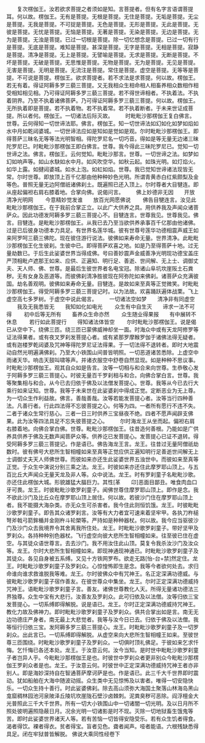 <!-- { "loadSidebar": true } -->
　　复次楞伽王。汝若欲求菩提之者须如是知。言菩提者。但有名字言语谓菩提耳。何以故。楞伽王。无有是菩提。无根是菩提。无住是菩提。无垢是菩提。无尘是菩提。无我是菩提。不可捉是菩提。无色是菩提。无形是菩提。无此是菩提。无彼是菩提。无忧是菩提。无恼是菩提。无著是菩提。无染是菩提。无边是菩提。无为是菩提。无浊是菩提。已过一切根是菩提。除一切忆想念是菩提。已过一切有行是菩提。无底是菩提。难知是菩提。甚深是菩提。无字是菩提。无相是菩提。寂静是菩提。清净是菩提。无上是菩提。无譬喻是菩提。无求是菩提。无断是菩提。不坏是菩提。无破是菩提。无思惟是菩提。无物是菩提。无为是菩提。无见是菩提。无害是菩提。无明是菩提。无流注是菩提。常住是菩提。虚空是菩提。无等等是菩提。不可说是菩提。楞伽王。欲求菩提者。若不求法是求菩提。何以故。楞伽王。若无有着。得证阿耨多罗三藐三菩提。又无我相众生相命相人相畜养相众数相作相受相知相见相。乃可得证阿耨多罗三藐三菩提。若不得世谛相者。不执着法。不执着阴界。乃至不执着诸佛菩萨。乃可得证阿耨多罗三藐三菩提。何以故。楞伽王。无所执着即是菩提。若不执着物。若不执着常。若不执着断者。于未来世证成菩提。所以者何。楞伽王。一切诸法后际灭故。
　　时毗毗沙那楞伽王复白佛言。世尊。云何得知一切世谛法耶。佛言。楞伽王。知一切世谛法如幻如化如梦如焰如水中月如乾闼婆城。一切世谛法应如是知如是觉如是观。尔时毗毗沙那楞伽王。即得菩萨三昧名无等等法光明智相。得陀罗尼名一切巧音。得如是等无量无边诸三昧陀罗尼已。时毗毗沙那楞伽王即白佛言。世尊。我今得此三昧陀罗尼已。觉知一切世谛之法。佛言。楞伽王。云何觉知。毗毗沙那言。世尊。一切世谛之法。如梦如幻如响声等。如山水駃如水中月。如风吹空华。如秋云起。如珠光明。如灯焰火。如华上露。如揵闼婆城。如水上泡。如虹如焰。世尊。我已觉知世谛诸法现皆无常。尔时世尊。即放顶上百千亿那由他种种妙色光明。所谓青黄赤白红紫颇梨及金等色。普照无量无边阿僧祇诸佛刹土。既遍照已还入顶上。尔时尊者大目犍连。即从座起偏袒右肩右膝着地。合掌向佛。说偈问言。
　　佛上妙德非无因　　开放清净光明网
　　今意精妙觉发谁　　放百光网愿佛说
　　佛告目犍连言。汝见此毗毗沙那楞伽王。在于我前合掌正立。以此广大供养之具。用供养我及声闻众诸菩萨众。因此功德发阿耨多罗三藐三菩提心不。目犍连言。世尊我见。世尊我见。佛言。目犍连。是毗毗沙那楞伽王。从我已去乃至当欲供养承事百千亿那由他诸佛。过是已后彼身功德本力具足。有世界名莲华城。彼有世尊号莲华功德相震声威王如来阿罗呵三藐三佛陀。现在彼住游行说法。彼佛如来寿命无量。世界清净。此毗毗沙那楞伽王化生彼刹。生彼中已。即得菩萨欢喜之地。如是乃至得菩萨十地。过无量劫数已。于后生此娑婆世界当得成佛。号曰善妙震声金威善净光明现功德宝盖庄严顶相毗卢遮那王如来、应供、正遍知、明行足、善逝、世间解、无上士、调御丈夫、天人师、佛、世尊。是最后生彼世界者名电宝冠。除诸山阜坑坎崖阪土石粪秽。无有女身及恶道等。而彼佛刹清净胜彼现在阿弥陀如来佛刹。诸菩萨众充满彼国。劫名善观明。彼佛如来寿命无量。目犍连。是故如来至真等正觉微笑。时毗毗沙那楞伽王。得受阿耨多罗三藐三菩提记时。以为法故。欢喜踊跃遍体战栗。飞上虚空高七多罗树。于虚空中说此偈言。
　　一切诸法空如梦　　清净非有同虚空
　　我及无我悉皆无　　我知如化如电光
　　众生有中自生灭　　谛求一法不可得
　　初中后等无所有　　畜养众生命亦然
　　众生随业得果报　　有中展转不休息
　　若行如此菩提行　　得知诸法体皆空
　　尔时毗毗沙那楞伽王。说是偈已从空中下。绕佛三匝。绕三匝已蒙佛威神却坐一面。时海众中或有天龙阿修罗等证法得果者。或有夜叉罗刹发菩提心者。或有紧那罗摩睺罗伽于诸佛法得无疑者。或有迦楼罗乾闼婆及咒神等得陀罗尼证法得果。于一切法得不退转者。即时大地震动自然光明遍满佛刹。乃至大小铁围山间普皆明照。一切恶道诸苦悉除。上虚空中雨诸天华。响击天鼓叫啸等声。并诸衣服空中舒卷自然显现。如是种种不思议事。时毗毗沙那楞伽王。观其自众如是告言。汝等一切相与和合来向世尊。生恭敬心发于阿耨多罗三藐三菩提心。时彼无量百千罗刹相与和合。向佛合掌白言。世尊。我等聚集相与和合。从今已去归依于佛及以法僧发菩提心。世尊。我等从今已去行大乘行如来证知。世尊。我等于未来世在此娑婆刹中得成正觉。定断恶业为无上尊。为一切众生作利益故。佛言。善哉善哉。汝等若能发菩提心者。汝等当行四种善法。凡善行者。行此四法得不忘彼菩提之心。何等为四。一者所有愿行不违不失。二者于诸众生常行慈心。三者一日三时供养三宝昼夜不绝。四者不愿声闻辟支佛果。此为汝等四法具足不忘失彼菩提之心。
　　尔时海龙王从坐而起。偏袒右肩右膝着地。向佛合掌白佛。世尊。毗毗沙那楞伽王。往昔造何善根。乃能如是广供养具供养于佛及无数声闻菩萨众等。供养讫已发菩提心。发菩提心已证不退转。得受阿耨多罗三藐三菩提记。作是语已。佛告海龙王言。龙王。往昔过无量阿僧祇劫数时。彼有佛号大悲所生智相幢如来至真等正觉应供正遍知明行足善逝世间解无上士调御丈夫天人师佛世尊。而彼如来亦还生此娑婆世界五浊世中。而彼如来至真等正觉。于众生中演说分别三乘之法。龙王。时彼如来亦还住此摩罗耶山顶上。与五百比丘大声闻众无量天龙及非人等。众中说法。龙王。时有罗刹童子名毗毗沙歌。亦还住此楞伽大城。形貌雄猛大腷巨力。其性[革　　卬]恶面目鄙丑。唯食肉血口牙可畏。龙王。时彼毗毗沙歌罗刹童子。闻佛世尊住摩罗耶山顶上。即作是念。我不欲此沙门及比丘众在摩罗耶山顶上居住。何以故。若彼沙门住在摩罗耶山顶上者。我不能摄大海杂类。亦无众生可杀害者。我今住此则恒饥饿。龙王。时彼毗毗沙歌罗刹童子。即告其众诸罗刹言。汝等有大力者宜可速来着坚牢甲。各执刀杵槌弩斧戟弓箭鉾楯并金刚杵斗轮槊等。严持如是种种器杖。何以故。我今应当驱彼沙门及沙门众去我境界令其舍离我所住处。龙王。时毗毗沙歌罗刹童子。带好坚甲及罗刹众。各持种种别色器杖。飞行虚空向彼大悲所生智相幢如来。往至彼已住在虚空。与其徒众语世尊言。去去沙门。我不用汝住此山顶。莫复令我杀汝沙门及汝众等。龙王。尔时大悲所生智相幢如来。即现神通现神通已。时毗毗沙歌罗刹童子及其徒众。各见自身被五系缚。又见十方铁网罗布。欲走无路[怡-台+禁]然定住。龙王。时毗毗沙歌罗刹童子及罗刹众。心惊惶怖即生是念。我等今者欲何处去。求归命谁向谁求救谁脱我等难。龙王。尔时彼佛众中有咒神王。名正定深满功德威。与彼毗毗沙歌罗刹童子宿作善友。在彼世尊众中集坐。龙王。尔时正定深满功德威持咒神王。语毗毗沙歌罗刹童子言。善友。诸佛世尊教化人天。所得无量诸功德法三界独尊。众生中宝有大悲行。汝善友及罗刹众。此可归依及以法僧。汝等归依三宝发菩提心。一切系缚即得解脱。说是语已。龙王。尔时正定深满功德威持咒神王。教化力故及佛神力。即时毗毗沙歌罗刹童子及罗刹众。俱共合掌出如是言。南无无边功德庄严身者。南无最上大悲觉者。我等与汝今日已去。归依于佛及以法僧。我等恒行归依三宝。发阿耨多罗三藐三菩提心。龙王。时毗毗沙歌罗刹童子及一切罗刹众。出此言已。一切系缚即得解脱。从虚空来向大悲所生智相幢王如来。至彼世尊三匝围绕。时毗毗沙歌罗刹童子及罗刹众。一切俱时顶礼佛足。于彼如来乞求忏悔。乞忏悔已各还本处。龙王。于汝意云何。汝今当知。是时世中毗毗沙歌罗刹童子者岂异人乎。今毗毗沙那楞伽王是也。时彼世中罗刹众者更非别众今毗毗沙那楞伽王罗刹众者是也。龙王。于汝意云何。时彼世中正定深满功德威持咒神王者亦非别人。即是海妙深持自在智通菩萨摩诃萨是也。作是语已。此三千大千世界即时震动。犹如船舶在大海中随波动摇。众生类中无见惊怖及以害者。唯得一切安隐快乐。一切众生持十善行。时此娑婆佛刹。除去高山须弥大海国土聚落山林海岛黑山龛窟稠林园池河泉陂泽丘陵坑坎崖陇石壁沙卤棘刺。泥粪臭秽可恶除。阎浮檀金大光普照此三千大千世界。所有一切大小铁围山中一切诸闇一切光明。及以日月所不照处彼明遍照隐蔽日月。况余光明一切诸影是时不现。灭除一切地狱畜生饿鬼等苦。即时此娑婆世界诸天人等。若有苦恼一切皆得安隐受乐。若有众生饥者得食。渴者得饮。裸者得衣。贫者得宝。盲者见色。聋者闻声。哑者能语。六根残缺悉得具足。闭在牢狱普皆解脱。
佛说大乘同性经卷下
